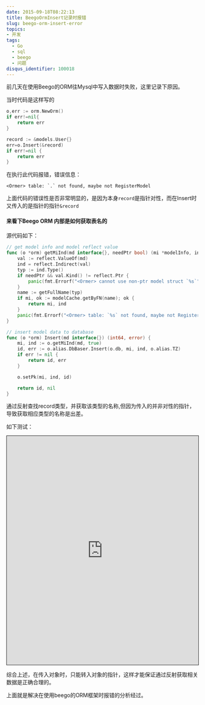 ```yaml
---
date: 2015-09-18T08:22:13
title: BeegoOrmInsert记录时报错
slug: beego-orm-insert-error
topics:
- 开发
tags: 
  - Go
  - sql
  - beego
  - 问题
disqus_identifier: 100018
---
```


前几天在使用Beego的ORM往Mysql中写入数据时失败，这里记录下原因。

<!-- more -->

当时代码是这样写的
```Go
o,err := orm.NewOrm()
if err!=nil{
    return err
}

record := &models.User{}
err=o.Insert(&record)
if err!=nil {
    return err
}
```
在执行此代码报错，错误信息：
```Shell
<Ormer> table: `.` not found, maybe not RegisterModel
```

上面代码的错误性是否非常明显的，是因为本身`record`是指针对性，而在Insert时又传入的是指针的指针`&record`

#### 来看下Beego ORM 内部是如何获取表名的

源代码如下：
```Go
// get model info and model reflect value
func (o *orm) getMiInd(md interface{}, needPtr bool) (mi *modelInfo, ind reflect.Value) {
	val := reflect.ValueOf(md)
	ind = reflect.Indirect(val)
	typ := ind.Type()
	if needPtr && val.Kind() != reflect.Ptr {
		panic(fmt.Errorf("<Ormer> cannot use non-ptr model struct `%s`", getFullName(typ)))
	}
	name := getFullName(typ)
	if mi, ok := modelCache.getByFN(name); ok {
		return mi, ind
	}
	panic(fmt.Errorf("<Ormer> table: `%s` not found, maybe not RegisterModel", name))
}

// insert model data to database
func (o *orm) Insert(md interface{}) (int64, error) {
	mi, ind := o.getMiInd(md, true)
	id, err := o.alias.DbBaser.Insert(o.db, mi, ind, o.alias.TZ)
	if err != nil {
		return id, err
	}

	o.setPk(mi, ind, id)

	return id, nil
}
```

通过反射查找record类型，并获取该类型的名称,但因为传入的并非对性的指针，导致获取相应类型的名称是出差。

如下测试：
<iframe style="border:1px solid" src="https://wide.b3log.org/playground/d2fcf822a9fd31da343f482a7969ac8b.go?embed=true" width="100%" height="600"></iframe>


综合上述，在传入对象时，只能转入对象的指针，这样才能保证通过反射获取相关数据是正确合理的。

上面就是解决在使用beego的ORM框架时报错的分析经过。
